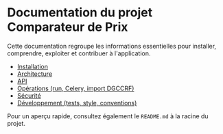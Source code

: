 # Documentation du projet Comparateur de Prix

Cette documentation regroupe les informations essentielles pour installer, comprendre, exploiter et contribuer à l'application.

- [Installation](./INSTALLATION.md)
- [Architecture](./ARCHITECTURE.md)
- [API](./API.md)
- [Opérations (run, Celery, import DGCCRF)](./OPERATIONS.md)
- [Sécurité](./SECURITY.md)
- [Développement (tests, style, conventions)](./DEVELOPMENT.md)

Pour un aperçu rapide, consultez également le `README.md` à la racine du projet.
